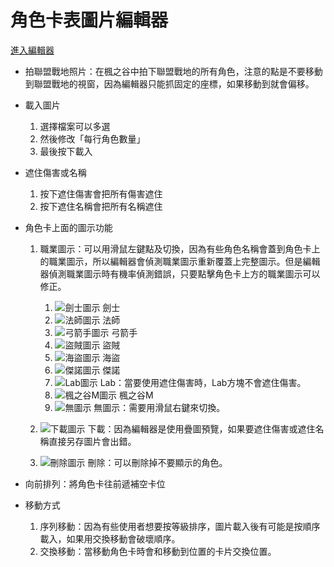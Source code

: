# 角色卡表圖片編輯器

[進入編輯器](https://wj654cj86.github.io/maplerole/)

* 拍聯盟戰地照片：在楓之谷中拍下聯盟戰地的所有角色，注意的點是不要移動到聯盟戰地的視窗，因為編輯器只能抓固定的座標，如果移動到就會偏移。

* 載入圖片
	1. 選擇檔案可以多選
	2. 然後修改「每行角色數量」
	3. 最後按下載入

* 遮住傷害或名稱
	1. 按下遮住傷害會把所有傷害遮住
	2. 按下遮住名稱會把所有名稱遮住

* 角色卡上面的圖示功能
	1. 職業圖示：可以用滑鼠左鍵點及切換，因為有些角色名稱會蓋到角色卡上的職業圖示，所以編輯器會偵測職業圖示重新覆蓋上完整圖示。但是編輯器偵測職業圖示時有機率偵測錯誤，只要點擊角色卡上方的職業圖示可以修正。
	  	1. ![劍士圖示](https://wj654cj86.github.io/maplerole/img/icon/warrior.png) 劍士
	  	2. ![法師圖示](https://wj654cj86.github.io/maplerole/img/icon/magician.png) 法師
	  	3. ![弓箭手圖示](https://wj654cj86.github.io/maplerole/img/icon/bowman.png) 弓箭手
	  	4. ![盜賊圖示](https://wj654cj86.github.io/maplerole/img/icon/thief.png) 盜賊
	  	5. ![海盜圖示](https://wj654cj86.github.io/maplerole/img/icon/pirate.png) 海盜
	  	6. ![傑諾圖示](https://wj654cj86.github.io/maplerole/img/icon/xenon.png) 傑諾
	  	7. ![Lab圖示](https://wj654cj86.github.io/maplerole/img/icon/lab.png) Lab：當要使用遮住傷害時，Lab方塊不會遮住傷害。
	  	8. ![楓之谷M圖示](https://wj654cj86.github.io/maplerole/img/icon/mobile.png) 楓之谷M
	  	9. ![無圖示](https://wj654cj86.github.io/maplerole/img/icon/card.png) 無圖示：需要用滑鼠右鍵來切換。
	2. ![下載圖示](https://wj654cj86.github.io/maplerole/img/download.svg) 下載：因為編輯器是使用疊圖預覽，如果要遮住傷害或遮住名稱直接另存圖片會出錯。

	3. ![刪除圖示](https://wj654cj86.github.io/maplerole/img/cross.svg) 刪除：可以刪除掉不要顯示的角色。

* 向前排列：將角色卡往前遞補空卡位

* 移動方式
	1. 序列移動：因為有些使用者想要按等級排序，圖片載入後有可能是按順序載入，如果用交換移動會破壞順序。
	2. 交換移動：當移動角色卡時會和移動到位置的卡片交換位置。
